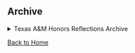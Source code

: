 ## Archive

<details>
<summary>Texas A&M Honors Reflections Archive</summary>

[Developing My Skillset](/ePortfolio/PDFs/skillset.pdf)

[Success & Sundaes Reflection](/ePortfolio/PDFs/sundaes.pdf)

</details>


[Back to Home](/ePortfolio)
